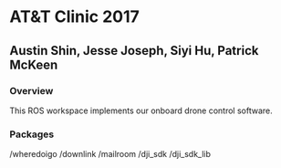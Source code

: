 # AT&T Clinic 2017
## Austin Shin, Jesse Joseph, Siyi Hu, Patrick McKeen

### Overview
This ROS workspace implements our onboard drone control software. 

### Packages
/wheredoigo
/downlink
/mailroom
/dji_sdk
/dji_sdk_lib

